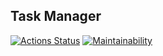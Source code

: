 ## Task Manager

[![Actions Status](https://github.com/av-starodub/java-project-99/actions/workflows/hexlet-check.yml/badge.svg)](https://github.com/av-starodub/java-project-99/actions)
[![Maintainability](https://api.codeclimate.com/v1/badges/56b1cf265d5dc0018916/maintainability)](https://codeclimate.com/github/av-starodub/java-project-99/maintainability)